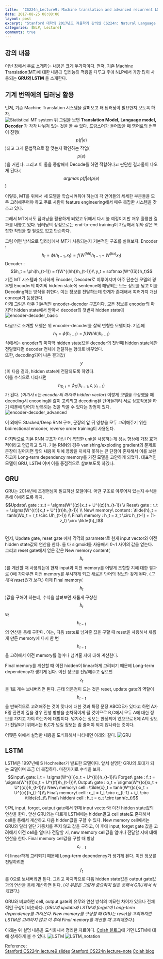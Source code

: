 ```yaml
---
title:  "CS224n_Lecture9: Machine translation and advanced recurrent LSTMs and GRUs"
date: 2017-08-25 00:00:00
layout: post
excerpt: "Stanford 대학의 2017년도 겨울학기 강의인 CS224n: Natural Language Processing with Deep Learning의 9강을 정리한 내용이다."
categories: [NLP, Lecture]
comments: true
---
```

## 강의 내용

이번 장에서 주로 소개하는 내용은 크게 두가지이다. 먼저, 기존 Machine Translation(MT)에 대한 내용과 딥러능의 적용을 다루고
후에 NLP에서 가장 많이 사용되는 **GRU와 LSTM** 을 소개한다.

## 기계 번역에의 딥러닝 활용

먼저, 기존 Machine Translation 시스템을 살펴보고 왜 딥러닝이 필요한지 보도록 하자. <br>
![Statistical MT system](https://whikwon.github.io/images/MT_system.PNG)
위 그림을 보면 **Translation Model, Language model, Decoder** 가 각각 나눠져 있는 것을 볼 수 있다.
프랑스어가 들어왔을 때 영어로의 번역이 진행($$p(f|e)$$)되고 그게 문법적으로 잘 맞는지 확인하는 작업($$p(e)$$)을 거친다.
그리고 이 둘을 종합해서 Decode를 하면 적합하다고 판단한 결과물이 나오게 된다.($$argmax\ p(f|e)p(e)$$)

이렇듯, MT를 위해서 세 모델을 학습시켜줘야 하는데 각 언어들의 세세한 부분들을 모두 고려해주어야 하고
주로 사람이 feature engineering해서 매우 복잡한 시스템을 갖추고 있다.

그래서 MT에서도 딥러닝을 활용하게 되었고 뒤에서 다시 볼 예정이지만 매우 훌륭한 결과를 내놓고 있다.
딥러닝의 장점으로는 end-to-end training이 가능해서 위와 같은 복잡한 작업을 할 필요도 없고 단순하다.

그럼 어떤 방식으로 딥러닝에서 MT가 사용되는지 기본적인 구조를 살펴보자.
Encoder : $$h_t = \phi(h_{t-1},x_t)  = f(W^{(hh)}h_{t-1} + W^{(hx)}x_t)$$
Decoder : $$h_t = \phi(h_{t-1}) = f(W^{(hh)}h_{t-1})\\ y_t = softmax(W^{(S)}h_t)$$
기존 MT 시스템과 유사하게 Encoder, Decoder로 이루어지며 아주 단순한 모델의 경우엔 Encoder의 마지막 hidden state에
sentence에 해당되는 모든 정보를 담고 이를 Decoding하는 방식을 취한다. 이는 정보를 전달하는데 한계가 존재해서 여러가지
개선 concept가 등장한다.  <br>
아래 그림은 아주 기본적인 encoder-decoder 구조이다. 모든 정보를 encoder의 마지막 hidden state에서 받아서 decoder의
첫번째 hidden state에
![encoder-decoder_basic](https://whikwon.github.io/images/basic.PNG)

다음으로 소개할 모델은 위 encoder-decoder를 살짝 변형한 모델이다.
기존에 $$h_t= \phi(h_{t-1})= f(W{(hh)}h_{t-1})$$ 식에서는 encoder의 마지막 hidden state값을
decoder의 첫번째 hidden state에만 전달했다면 decoder 전체에 전달하는 형태로 바꾸었다. <br>
또한, decoding되어 나온 결과값($$y$$)이 다음 결과, hidden state에 전달되도록 하였다. <br>
이를 수식으로 나타내면 $$h_{D,t} = \phi_D(h_{t-1}, c, y_{t-1})$$가 된다. (*여기서 c는 encoder의 마지막 hidden vector*)
이렇게 모델을 구상했을 때 decoding시 encoding된 값이 고려되고 decoding된 단어들끼리 서로
상호작용을 하기 때문에 단어가 반복되는 것을 막을 수 있다는 장점이 있다.
![encoder-decoder_advanced](https://whikwon.github.io/images/encoder-decoder.PNG)

이 외에도 Stacked/Deep RNN 구조, 문장의 앞 뒤 영향을 모두 고려해주기 위한 bidirectional encoder, reverse order training이 사용된다.

마지막으로 기본 RNN 구조가 아닌 더 복잡한 unit을 사용하는게 성능 향상에 가장 효과적이라고 언급하고 있다.
기본 RNN의 경우 vanishing/exploding gradient의 문제로 문장이 길어지면 앞의 내용이 뒤에 영향을 끼치지 못하는 큰 단점이 존재해서
이를 보완하고자 Long-term dependency memory를 가진 모델을 고안하게 되었다.
대표적인 모델이 GRU, LSTM 이며 이를 중점적으로 살펴보도록 하겠다.

## GRU

GRU는 2014년에 조경현님이 발표하신 모델이다. 어떤 구조로 이루어져 있는지 수식을 통해 이해하도록 하자.
$$Update\ gate : z_t = \sigma(W^{(z)}x_t + U^{(z)}h_{t-1}) \\
Reset\ gate : r_t = \sigma(W^{(r)}x_t + U^{(r)}h_{t-1}) \\
New\ memory\ content : \tilde{h}_t = tanh(Wx_t + r_t \circ Uh_{t-1}) \\
Final\ memory : h_t = z_t \circ h_{t-1} + (1-z_t) \circ \tilde{h}_t$$ <br>

먼저, Update gate, reset gate 에서 각각의 parameter로 현재 input vector와 이전 hidden state값의
연산을 한다. 둘 다 sigmoid를 사용해서 0~1 사이의 값을 얻는다. 그리고 reset gate에서 얻은 값은
New memory content($$\tilde{h}_t$$)를 계산할 때 사용되는데 현재 input과 이전 memory를 어떻게
조합할 지에 대한 결과로 0에 가까우면 이전 memory를 무시하게 되고 새로운 단어의 정보만 갖게 된다. (*그래서 reset인가 보다.*)
이제 Final memory($$h_t$$)값을 구해야 하는데, 수식을 살펴보면 새롭게 구상한 $$\tilde{h}_t$$와
$$h_{t-1}$$의 연산을 통해 구한다. 이는, 다음 state로 넘겨줄 값을 구할 때 reset을 사용해서
새롭게 만든 memory에 다시 한 번 $$h_{t-1}$$을 고려해서 이전 memory를 얼마나 넘겨줄 지에 대해
계산한다.

Final memory를 계산할 때 이전 hidden이 linear하게 고려되기 때문에 Long-term dependency가 생기게 된다.
이전 정보를 전달해주고 싶으면 $$z_t$$을 1로 계속 보내버리면 된다.
근데 의문점이 드는 것은 reset, update gate의 역할이 $$h_{t-1}$$을 반복적으로 고려해주는 것이 맞나에 대한 것과
특정 문장 ABCDE가 있다고 하면 A가 E랑 관련이 깊을 경우 진행 방향을 순차적이게 될 것이므로
B,C에서 모두 A에 대한 정보를 가지고 가야 하는가에 대함이다. 넘겨주는 정보는 한정되어 있으므로 E에 A의 정보가
전달되기 위해서는 B,C가 넘길 정보는 좀 줄어야 되지 않나라는 것이다.

어쨋든 위에서 설명한 내용을 도식화해서 나타내면 아래와 같다.
![GRU](https://whikwon.github.io/images/GRU.PNG)

## LSTM
LSTM은 1997년에 S Hochreiter가 발표한 모델이다. 앞서 설명한 GRU의 토대가 되는 모델이며 조금 더 복잡하다.
마찬가지로 수식을 보자. <br>
$$input\ gate: i_t = \sigma(W^{(i)}x_t + U^{(i)}h_{t-1})\\
Forget\ gate : f_t = \sigma(W^{(f)}x_t + U^{(f)}h_{t-1})\\
Output\ gate : o_t = \sigma(W^{(o)}x_t + U^{(o)}h_{t-1})\\
New\ memory\ cell : \tilde{c}_t = tanh(W^{(c)}x_t + U^{(c)}h_{t-1})\\
Final\ memory\ cell : c_t = f_t \circ c_{t-1} + i_t \circ \tilde{c}_t\\
Final\ hidden\ cell : h_t = o_t \circ tanh(c_t)$$

먼저, input, forget, output gate에서 현재 input vector와 이전 hidden state값의 연산을 한다.
앞선 GRU와는 다르게 LSTM에는 hidden말고 cell state도 존재해서 cell을 통해서 계산하고
다음 hidden값을 구할 수 있다.
New memory cell에서는 GRU와 달리 일단 가중치를 주지 않고 값을 구하고, 이 후에 input, forget gate
값을 고려해서 이전 cell을 얼마나 전달할 지, new memory cell값을 얼마나 전달할 지에 대해 연산을 한다.
Final memory cell값을 구할 때 항상 $$c_{t-1}$$이 linear하게 고려되기 때문에 Long-term dependency가 생기게 된다.
이전 정보를 전달하려면 $$f_t$$를 0으로 보내버리면 된다. 그리고 마지막으로 다음 hidden state값은
output gate값과의 연산을 통해 계산하면 된다. (*이 부분은 그렇게 중요하지 않은 듯해서 GRU에서 삭제했다.*)

GRU와 비교하면 cell, output gate의 유무와 연산 방식의 미묘한 차이가 있으나 전체적인 구상이 비슷하다.
(*GRU의 update와 LSTM의 forget이 Long-term dependency를 가져온다. New memory를 구상할 때 GRU는 reset을 고려하지만
  LSTM은 고려하지 않고 이 후에 Final memory를 계산할 때 고려해준다.*)

아래는 위 설명 내용을 도식화새서 정리한 자료이다. [Colah 블로그](http://colah.github.io/posts/2015-08-Understanding-LSTMs/)에 가면 LSTM에 대해 상세하게 볼 수 있다.
![LSTM](http://colah.github.io/posts/2015-08-Understanding-LSTMs/img/LSTM3-chain.png)
![LSTM_notation](http://colah.github.io/posts/2015-08-Understanding-LSTMs/img/LSTM2-notation.png)


Reference: <br>
[Stanford CS224n lecture9 slides](http://web.stanford.edu/class/cs224n/lectures/cs224n-2017-lecture9.pdf)
[Stanford CS224n lecture-note](http://web.stanford.edu/class/cs224n/lecture_notes/cs224n-2017-notes5.pdf)
[Colah blog](http://colah.github.io/posts/2015-08-Understanding-LSTMs/)
